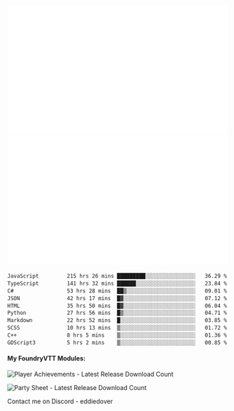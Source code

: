 
![](https://raw.githubusercontent.com/eddiedover/ghstats/master/generated/overview.svg)
![](https://raw.githubusercontent.com/eddiedover/ghstats/master/generated/languages.svg)

<!--START_SECTION:waka-->

```txt
JavaScript         215 hrs 26 mins █████████░░░░░░░░░░░░░░░░   36.29 %
TypeScript         141 hrs 32 mins ██████░░░░░░░░░░░░░░░░░░░   23.84 %
C#                 53 hrs 28 mins  ██▒░░░░░░░░░░░░░░░░░░░░░░   09.01 %
JSON               42 hrs 17 mins  █▓░░░░░░░░░░░░░░░░░░░░░░░   07.12 %
HTML               35 hrs 50 mins  █▓░░░░░░░░░░░░░░░░░░░░░░░   06.04 %
Python             27 hrs 56 mins  █▒░░░░░░░░░░░░░░░░░░░░░░░   04.71 %
Markdown           22 hrs 52 mins  █░░░░░░░░░░░░░░░░░░░░░░░░   03.85 %
SCSS               10 hrs 13 mins  ▒░░░░░░░░░░░░░░░░░░░░░░░░   01.72 %
C++                8 hrs 5 mins    ▒░░░░░░░░░░░░░░░░░░░░░░░░   01.36 %
GDScript3          5 hrs 2 mins    ▒░░░░░░░░░░░░░░░░░░░░░░░░   00.85 %
```

<!--END_SECTION:waka-->

#### My FoundryVTT Modules:

  ![Player Achievements - Latest Release Download Count](https://img.shields.io/badge/dynamic/json?label=Player%20Achievements%20-%20Downloads@latest&query=assets%5B1%5D.download_count&url=https%3A%2F%2Fapi.github.com%2Frepos%2FEddieDover%2Ffvtt-player-achievements%2Freleases%2Flatest)

  ![Party Sheet - Latest Release Download Count](https://img.shields.io/badge/dynamic/json?label=Party%20Sheet%20-%20Downloads@latest&query=assets%5B1%5D.download_count&url=https%3A%2F%2Fapi.github.com%2Frepos%2FEddieDover%2Ffvtt-party-sheet%2Freleases%2Flatest)

<a rel="me" href="https://techhub.social/@EddieDover"></a>

Contact me on Discord - eddiedover
